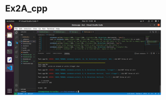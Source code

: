 # Ex2A_cpp
![](https://github.com/shoham-cohen/Ex2A_cpp/blob/main/Screenshot%20from%202022-03-23%2015-00-02.png?raw=true)

